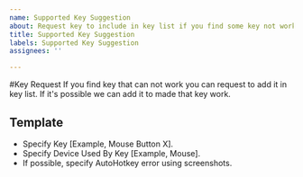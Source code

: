 ```yaml
---
name: Supported Key Suggestion
about: Request key to include in key list if you find some key not working
title: Supported Key Suggestion
labels: Supported Key Suggestion
assignees: ''

---
```


#Key Request
If you find key that can not work you can request to add it in key list. If it's possible we can add it to made that key work.

## Template
* Specify Key [Example, Mouse Button X].
* Specify Device Used By Key [Example, Mouse].
* If possible, specify AutoHotkey error using screenshots.
